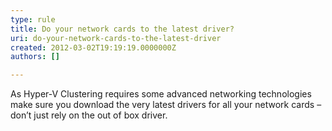 ```yaml
---
type: rule
title: Do your network cards to the latest driver?
uri: do-your-network-cards-to-the-latest-driver
created: 2012-03-02T19:19:19.0000000Z
authors: []

---
```


 As Hyper-V Clustering requires some advanced networking technologies make sure you download the very latest drivers for all your network cards – don’t just rely on the out of box driver.  
